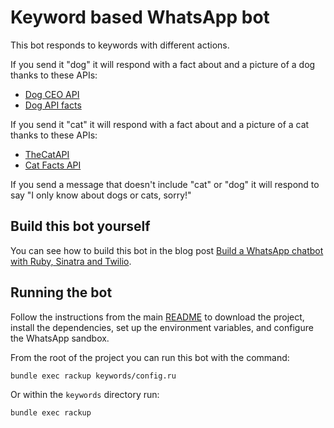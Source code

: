 # Keyword based WhatsApp bot

This bot responds to keywords with different actions.

If you send it "dog" it will respond with a fact about and a picture of a dog thanks to these APIs:

* [Dog CEO API](https://dog.ceo/dog-api/)
* [Dog API facts](https://kinduff.github.io/dog-api/)

If you send it "cat" it will respond with a fact about and a picture of a cat thanks to these APIs:

* [TheCatAPI](https://thecatapi.com/)
* [Cat Facts API](https://catfact.ninja/)

If you send a message that doesn't include "cat" or "dog" it will respond to say "I only know about dogs or cats, sorry!"

## Build this bot yourself

You can see how to build this bot in the blog post [Build a WhatsApp chatbot with Ruby, Sinatra and Twilio](https://www.twilio.com/blog/whatsapp-chatbot-ruby-sinatra-twilio).

## Running the bot

Follow the instructions from the main [README](../README.md) to download the project, install the dependencies, set up the environment variables, and configure the WhatsApp sandbox.

From the root of the project you can run this bot with the command:

```bash
bundle exec rackup keywords/config.ru
```

Or within the `keywords` directory run:

```bash
bundle exec rackup
```